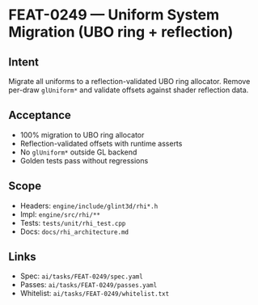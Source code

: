 # FEAT-0249 — Uniform System Migration (UBO ring + reflection)

## Intent
Migrate all uniforms to a reflection-validated UBO ring allocator. Remove per-draw `glUniform*` and validate offsets against shader reflection data.

## Acceptance
- 100% migration to UBO ring allocator
- Reflection-validated offsets with runtime asserts
- No `glUniform*` outside GL backend
- Golden tests pass without regressions

## Scope
- Headers: `engine/include/glint3d/rhi*.h`
- Impl: `engine/src/rhi/**`
- Tests: `tests/unit/rhi_test.cpp`
- Docs: `docs/rhi_architecture.md`

## Links
- Spec: `ai/tasks/FEAT-0249/spec.yaml`
- Passes: `ai/tasks/FEAT-0249/passes.yaml`
- Whitelist: `ai/tasks/FEAT-0249/whitelist.txt`

